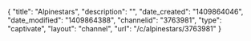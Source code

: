 {
    "title": "Alpinestars",
    "description": "",
    "date_created": "1409864046",
    "date_modified": "1409864388",
    "channelid": "3763981",
    "type": "captivate",
    "layout": "channel",
    "url": "\/c\/alpinestars\/3763981"
}
